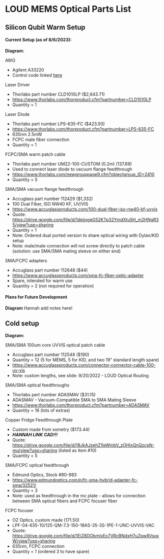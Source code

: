# LOUD MEMS Optical Parts List

## Silicon Qubit Warm Setup
#### Current Setup (as of 8/6/2023):
**Diagram:**

AWG
* Agilent A33220
* Control code linked [here](https://github.com/CosmiQuantum/MEMS_Ctrl)


Laser Driver
* Thorlabs part number CLD1010LP ($2,643.71)
* https://www.thorlabs.com/thorproduct.cfm?partnumber=CLD1010LP 
* Quantity = 1

Laser Diode
* Thorlabs part number LPS-635-FC ($423.93)
* https://www.thorlabs.com/thorproduct.cfm?partnumber=LPS-635-FC 
* 635nm 2.5mW
* FCPC male fiber connection
* Quantity = 1


FCPC/SMA warm patch cable
* Thorlabs part number UM22-100-CUSTOM (0.2m) (137.69)
* Used to connect laser diode to vacuum flange feedthrough
* https://www.thorlabs.com/newgrouppage9.cfm?objectgroup_ID=2410
* Quantity = 5


SMA/SMA vacuum flange feedthrough
* Accuglass part number 112429 ($1,332)
* 100 Dual Fiber, ISO NW40 KF, UV/VIS
* https://www.accuglassproducts.com/100-dual-fiber-iso-nw40-kf-uvvis 
* Quote: https://drive.google.com/file/d/1dejjxgeG52KTp32YmdXtu5H_m2HNgR35/view?usp=sharing 
* Quantity = 1
* Note: Ordered dual ported version to share optical wiring with Dylan/KID setup
* Note: male/male connection will not screw directly to patch cable (solution: use SMA/SMA mating sleeve on either end)

SMA/FCPC adapters
* Accuglass part number 112648 ($44)
* https://www.accuglassproducts.com/sma-fc-fiber-optic-adapter 
* Spare, intended for warm use
* Quantity = 2 (not required for operation)

#### Plans for Future Development
**Diagram**
Hannah add notes here!

## Cold setup
**Diagram:**

SMA/SMA 100um core UVVIS optical patch cable
* Accuglass part number 112548 ($190)
* Quantity = 12 (5 for MEMS, 5 for KID, and two 19” standard length spare)
* https://www.accuglassproducts.com/connector-connector-cable-100-uv-vis 
* Note: custom lengths, see slide: 9/20/2022 - LOUD Optical Routing

SMA/SMA optical feedthroughs
* Thorlabs part number ADASMAV ($31.15)
* ADASMAV - Vacuum-Compatible SMA to SMA Mating Sleeve 
* https://www.thorlabs.com/thorproduct.cfm?partnumber=ADASMAV 
* Quantity = 16 (lots of extras)

Copper Fridge Feedthrough Plate
* Custom made from xometry ($173.44)
* ***HANNAH LINK CAD!!!***
* Quote: https://drive.google.com/file/d/18JkAJzehZ1leWmbV_zOHlxQnQzcpN-mu/view?usp=sharing (listed as item \#10)
* Quantity = 5


SMA/FCPC optical feedthrough
* Edmund Optics, Stock #90-983
* https://www.edmundoptics.com/p/fc-sma-hybrid-adapter-fc-sma/32521/ 
* Quantity =  3
* Note: used as feedthrough in the mc plate - allows for connection between SMA optical fibers and FCPC focuser fiber


FCPC focuser
* OZ Optics, custom made (171.50)
* LPF-04-635-10/125-QM-7.3-150-18AS-35-3S-1PE-1-UNC-UVVIS-VAC
* Quote: https://drive.google.com/file/d/1EjZ8DObmlxEo7VRcBNdxH7uZpw8VsoxW/view?usp=sharing 
* 635nm, FCPC connection
* Quantity = 1 (ordered 3 to have spare)


